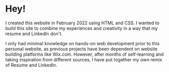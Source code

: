 Hey!
=================
I created this website in February 2022 using HTML and CSS. I wanted to build this
site to combine my experiences and creativity in a way that my resume and LinkedIn don't. 

I only had minimal knowledge on hands-on web development prior to this personal website, as previous projects have been dependent on website building platforms like Wix.com. However, after months of self-learning and taking inspiration from different sources, I have put together my own remix of Resume and LinkedIn.
